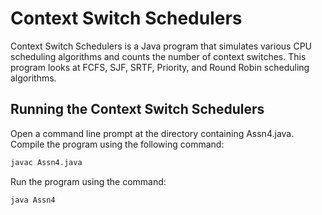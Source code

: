# Context Switch Schedulers

Context Switch Schedulers is a Java program that simulates various CPU scheduling algorithms and counts the number of context switches. This program looks at FCFS, SJF, SRTF, Priority, and Round Robin scheduling algorithms.

## Running the Context Switch Schedulers

Open a command line prompt at the directory containing Assn4.java. Compile the program using the following command:

```bash
javac Assn4.java
```
Run the program using the command:
```bash
java Assn4
```
